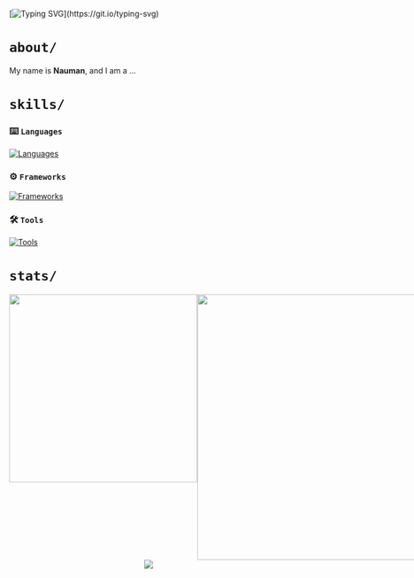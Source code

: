 
[![Typing SVG](https://readme-typing-svg.herokuapp.com?font=Press+Start+2P&size=32&duration=4000&pause=1000&color=FFFFFF&center=true&vCenter=true&width=800&height=60&lines=Hello%2C+world!)](https://git.io/typing-svg)

# `about/`

My name is **Nauman**, and I am a ...

# `skills/`

### ⌨️ `Languages`

[![Languages](https://skillicons.dev/icons?i=python,c,cpp,js,html,css,bash,md,regex&theme=dark)](#)

### ⚙️ `Frameworks`
[![Frameworks](https://skillicons.dev/icons?i=django,fastapi,selenium,flask,bootstrap&theme=dark)](#)

### 🛠️ `Tools`

[![Tools](https://skillicons.dev/icons?i=git,github,linux,vscode,powershell,mysql,ps&theme=dark)](#)

# `stats/`

<div align=center>

<div style="display: flex; justify-content: space-between;">
<!-- LANGS -->
<img src="https://github-readme-stats.vercel.app/api/top-langs/?username=naumanaarif&hide=Jupyter%20Notebook&title_color=ffffff&hide_border=true&show_icons=true&theme=github_dark&layout=compact" height="" width="340" style="margin-bottom: 10px">

<!-- STREAK -->
<img src="https://github-readme-streak-stats.herokuapp.com?user=naumanaarif&theme=github-dark-blue&stroke=384963&hide_border=true&date_format=M%20j%5B%2C%20Y%5D" width="480">

<!-- RANK -->
<!-- <img src="https://github-readme-stats.vercel.app/api?username=naumanaarif&theme=github_dark&show_icons=true&hide_border=true&count_private=true&hide_title=true"> -->
</div>

<!-- CONTRIBUTION GRAPH -->
<img src="https://activity-graph.herokuapp.com/graph?username=naumanaarif&theme=github-dark&hide_border=true&color=e5e5e5&custom_title=Contributions%20in%20last%2030%20days">

</div>
